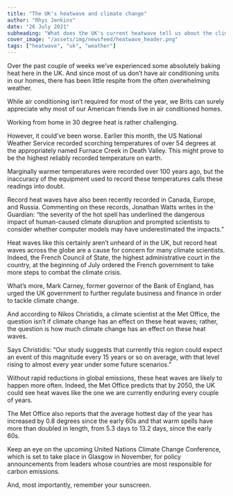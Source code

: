 ```yaml
---
title: "The UK's heatwave and climate change"
author: "Rhys Jenkins"
date: "26 July 2021"
subheading: "What does the UK's current heatwave tell us about the climate? And how can we prepare our homes and offices to be more sustainable over the coming years?"
cover_image: "/assets/img/newsfeed/heatwave_header.png"   
tags: ["heatwave", "uk", "weather"]
---
```

Over the past couple of weeks we’ve experienced some absolutely baking heat here in the UK. And since most of us don’t have air conditioning units in our homes, there has been little respite from the often overwhelming weather.

While air conditioning isn’t required for most of the year, we Brits can surely appreciate why most of our American friends live in air conditioned homes.

Working from home in 30 degree heat is rather challenging.

However, it could’ve been worse. Earlier this month, the US National Weather Service recorded scorching temperatures of over 54 degrees at the appropriately named Furnace Creek in Death Valley. This might prove to be the highest reliably recorded temperature on earth.

Marginally warmer temperatures were recorded over 100 years ago, but the inaccuracy of the equipment used to record these temperatures calls these readings into doubt.

Record heat waves have also been recently recorded in Canada, Europe, and Russia. Commenting on these records, Jonathan Watts writes in the Guardian: “the severity of the hot spell has underlined the dangerous impact of human-caused climate disruption and prompted scientists to consider whether computer models may have underestimated the impacts.”

Heat waves like this certainly aren’t unheard of in the UK, but record heat waves across the globe are a cause for concern for many climate scientists. Indeed, the French Council of State, the highest administrative court in the country, at the beginning of July ordered the French government to take more steps to combat the climate crisis.

What’s more, Mark Carney, former governor of the Bank of England, has urged the UK government to further regulate business and finance in order to tackle climate change.

And according to Nikos Christidis, a climate scientist at the Met Office, the question isn’t if climate change has an effect on these heat waves; rather, the question is how much climate change has an effect on these heat waves.

Says Christidis: “Our study suggests that currently this region could expect an event of this magnitude every 15 years or so on average, with that level rising to almost every year under some future scenarios.”

Without rapid reductions in global emissions, these heat waves are likely to happen more often. Indeed, the Met Office predicts that by 2050, the UK could see heat waves like the one we are currently enduring every couple of years.

The Met Office also reports that the average hottest day of the year has increased by 0.8 degrees since the early 60s and that warm spells have more than doubled in length, from 5.3 days to 13.2 days, since the early 60s.

Keep an eye on the upcoming United Nations Climate Change Conference, which is set to take place in Glasgow in November, for policy announcements from leaders whose countries are most responsible for carbon emissions.

And, most importantly, remember your sunscreen.